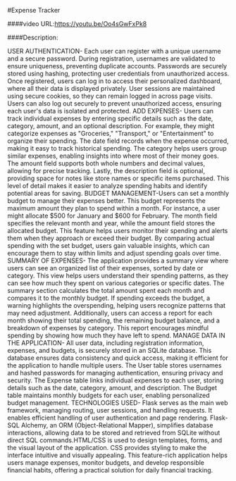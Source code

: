 #Expense Tracker

####video URL:https://youtu.be/Oo4sGwFxPk8

####Description:

 USER AUTHENTICATION- Each user can register with a unique username and a secure password. During registration, usernames are validated to ensure uniqueness, preventing duplicate accounts. Passwords are securely stored using hashing, protecting user credentials from unauthorized access. Once registered, users can log in to access their personalized dashboard, where all their data is displayed privately. User sessions are maintained using secure cookies, so they can remain logged in across page visits. Users can also log out securely to prevent unauthorized access, ensuring each user's data is isolated and protected.
ADD EXPENSES- Users can track individual expenses by entering specific details such as the date, category, amount, and an optional description. For example, they might categorize expenses as "Groceries," "Transport," or "Entertainment" to organize their spending. The date field records when the expense occurred, making it easy to track historical spending. The category helps users group similar expenses, enabling insights into where most of their money goes. The amount field supports both whole numbers and decimal values, allowing for precise tracking. Lastly, the description field is optional, providing space for notes like store names or specific items purchased. This level of detail makes it easier to analyze spending habits and identify potential areas for saving.
BUDGET MANAGEMENT-Users can set a monthly budget to manage their expenses better. This budget represents the maximum amount they plan to spend within a month. For instance, a user might allocate $500 for January and $600 for February. The month field specifies the relevant month and year, while the amount field stores the allocated budget. This feature helps users monitor their spending and alerts them when they approach or exceed their budget. By comparing actual spending with the set budget, users gain valuable insights, which can encourage them to stay within limits and adjust spending goals over time.
SUMMARY OF EXPENSES- The application provides a summary view where users can see an organized list of their expenses, sorted by date or category. This view helps users understand their spending patterns, as they can see how much they spent on various categories or specific dates. The summary section calculates the total amount spent each month and compares it to the monthly budget. If spending exceeds the budget, a warning highlights the overspending, helping users recognize patterns that may need adjustment. Additionally, users can access a report for each month showing their total spending, the remaining budget balance, and a breakdown of expenses by category. This report encourages mindful spending by showing how much they have left to spend.
MANAGE DATA IN THE APPLICATION- All user data, including registration information, expenses, and budgets, is securely stored in an SQLite database. This database ensures data consistency and quick access, making it efficient for the application to handle multiple users. The User table stores usernames and hashed passwords for managing authentication, ensuring privacy and security. The Expense table links individual expenses to each user, storing details such as the date, category, amount, and description. The Budget table maintains monthly budgets for each user, enabling personalized budget management.
TECHNOLOGIES USED- Flask serves as the main web framework, managing routing, user sessions, and handling requests. It enables efficient handling of user authentication and page rendering. Flask-SQL Alchemy, an ORM (Object-Relational Mapper), simplifies database interactions, allowing data to be stored and retrieved from SQLite without direct SQL commands.HTML/CSS is used to design templates, forms, and the visual layout of the application. CSS provides styling to make the interface intuitive and visually appealing.
This feature-rich application helps users manage expenses, monitor budgets, and develop responsible financial habits, offering a practical solution for daily financial tracking.



